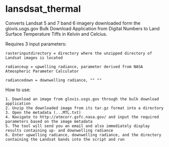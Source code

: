 lansdsat_thermal
================

Converts Landsat 5 and 7 band 6 imagery downloaded form the glovis.usgs.gov Bulk Download Application from Digital Numbers to Land Surface Temperature Tiffs in Kelvin and Celcius.

Requires 3 input parameters:
  
  	rasterinputdirectory = directory where the unzipped directory of Landsat images is located
  
  	radianceup = upwelling radiance, parameter derived from NASA Atmospheric Parameter Calculator
  
  	radiancedown = downwelling radiance, "" ""
  
  
  
How to use:

	1. Download an image from glovis.usgs.gov through the bulk download application
	2. Unzip the downloaded image from its tar.gz format into a directory
	3. Open the metadata (...MTL.txt)
	4. Navigate to http://atmcorr.gsfc.nasa.gov/ and input the required parameters based on the image metadata
	5. The tool will send you an email and also immediately display results containing up- and downwelling radiance
	6. Enter upwelling radiance, downwelling radiance, and the directory containing the Landsat bands into the script and run


